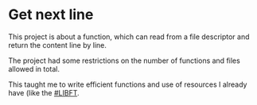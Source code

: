 # Get next line

This project is about a function, which can read from a file descriptor and return the content line by line.

The project had some restrictions on the number of functions and files allowed in total. 

This taught me to write efficient functions and use of resources I already have (like the [#LIBFT](https://github.com/emmameinert/Hiveproject_libft).
